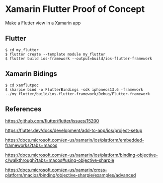 # Xamarin Flutter Proof of Concept
Make a Flutter view in a Xamarin app

## Flutter

```
$ cd my_flutter
$ flutter create --template module my_flutter
$ flutter build ios-framework --output=build/ios-flutter-framework
```

## Xamarin Bidings
```
$ cd xamflutpoc
$ sharpie bind -o FlutterBindings -sdk iphoneos13.6 -framework ../my_flutter/build/ios-flutter-framework/Debug/Flutter.framework
```

## References

https://github.com/flutter/flutter/issues/15200

https://flutter.dev/docs/development/add-to-app/ios/project-setup

https://docs.microsoft.com/en-us/xamarin/ios/platform/embedded-frameworks?tabs=macos

https://docs.microsoft.com/en-us/xamarin/ios/platform/binding-objective-c/walkthrough?tabs=macos#using-objective-sharpie

https://docs.microsoft.com/en-us/xamarin/cross-platform/macios/binding/objective-sharpie/examples/advanced